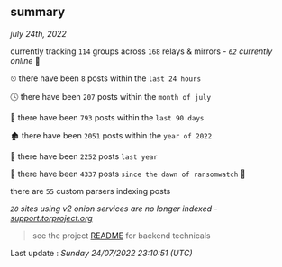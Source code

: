 
## summary
_july 24th, 2022_

currently tracking `114` groups across `168` relays & mirrors - _`62` currently online_ 📡

⏲ there have been `8` posts within the `last 24 hours`

🕓 there have been `207` posts within the `month of july`

📅 there have been `793` posts within the `last 90 days`

🏚 there have been `2051` posts within the `year of 2022`

🚀 there have been `2252` posts `last year`

🦕 there have been `4337` posts `since the dawn of ransomwatch` 🐣

there are `55` custom parsers indexing posts

_`20` sites using v2 onion services are no longer indexed - [support.torproject.org](https://support.torproject.org/onionservices/v2-deprecation/)_

> see the project [README](https://github.com/jmousqueton/ransomwatch#readme) for backend technicals



Last update : _Sunday 24/07/2022 23:10:51 (UTC)_

